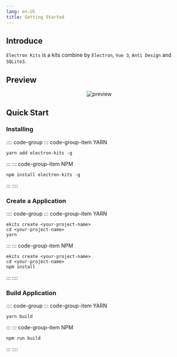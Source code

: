 ```yaml
---
lang: en-US
title: Getting Started
---
```


## Introduce

`Electron Kits` is a kits combine by `Electron`, `Vue 3`, `Anti Design` and `SQLite3`.

## Preview

<p align="center">
  <img src="https://ekits.sunquakes.com/images/electron-kits.gif" alt="preview">
</p>

## Quick Start

### Installing

:::: code-group
::: code-group-item YARN

```bash:no-line-numbers
yarn add electron-kits -g
```

:::
::: code-group-item NPM

```bash:no-line-numbers
npm install electron-kits -g
```

:::
::::

### Create a Application

:::: code-group
::: code-group-item YARN

```bash:no-line-numbers
ekits create <your-project-name>
cd <your-project-name>
yarn
```

:::
::: code-group-item NPM

```bash:no-line-numbers
ekits create <your-project-name>
cd <your-project-name>
npm install
```

:::
::::

### Build Application

:::: code-group
::: code-group-item YARN

```bash:no-line-numbers
yarn build
```

:::
::: code-group-item NPM

```bash:no-line-numbers
npm run build
```

:::
::::
